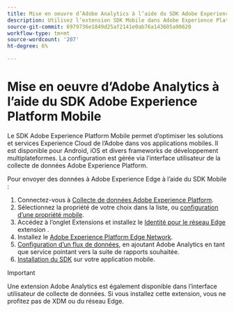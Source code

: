 ```yaml
---
title: Mise en oeuvre d’Adobe Analytics à l’aide du SDK Adobe Experience Platform Mobile
description: Utilisez l’extension SDK Mobile dans Adobe Experience Platform Data Collection pour envoyer des données à Adobe Analytics.
source-git-commit: 6979736e1849d25af2141e0ab76a143605a90620
workflow-type: tm+mt
source-wordcount: '207'
ht-degree: 6%

---
```



# Mise en oeuvre d’Adobe Analytics à l’aide du SDK Adobe Experience Platform Mobile

Le SDK Adobe Experience Platform Mobile permet d’optimiser les solutions et services Experience Cloud de l’Adobe dans vos applications mobiles. Il est disponible pour Android, iOS et divers frameworks de développement multiplateformes. La configuration est gérée via l’interface utilisateur de la collecte de données Adobe Experience Platform.

Pour envoyer des données à Adobe Experience Edge à l’aide du SDK Mobile :

1. Connectez-vous à [Collecte de données Adobe Experience Platform](https://experience.adobe.com/data-collection).
2. Sélectionnez la propriété de votre choix dans la liste, ou [configuration d’une propriété mobile](https://aep-sdks.gitbook.io/docs/getting-started/create-a-mobile-property).
3. Accédez à l’onglet Extensions et installez le [Identité pour le réseau Edge](https://aep-sdks.gitbook.io/docs/foundation-extensions/identity-for-edge-network) extension .
4. Installez le [Adobe Experience Platform Edge Network](https://aep-sdks.gitbook.io/docs/foundation-extensions/experience-platform-extension).
5. [Configuration d’un flux de données](https://aep-sdks.gitbook.io/docs/getting-started/configure-datastreams), en ajoutant Adobe Analytics en tant que service pointant vers la suite de rapports souhaitée.
6. [Installation du SDK](https://aep-sdks.gitbook.io/docs/getting-started/get-the-sdk) sur votre application mobile.

>[!IMPORTANT]
>
>Une extension Adobe Analytics est également disponible dans l’interface utilisateur de collecte de données. Si vous installez cette extension, vous ne profitez pas de XDM ou du réseau Edge.
